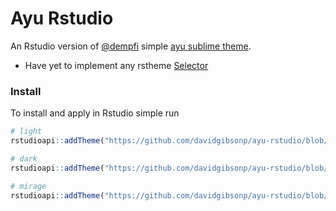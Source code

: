 # Ayu Rstudio
An Rstudio version of [@dempfi](https://github.com/dempfi) simple [ayu sublime theme](https://github.com/dempfi/ayu).

* Have yet to implement any rstheme [Selector](https://rstudio.github.io/rstudio-extensions/rstudio-theme-creation.html)

### Install
To install and apply in Rstudio simple run

```R
# light
rstudioapi::addTheme("https://github.com/davidgibsonp/ayu-rstudio/blob/master/rstheme/ayu-light.rstheme", apply = TRUE)

# dark
rstudioapi::addTheme("https://github.com/davidgibsonp/ayu-rstudio/blob/master/rstheme/ayu-dark.rstheme", apply = TRUE)

# mirage
rstudioapi::addTheme("https://github.com/davidgibsonp/ayu-rstudio/blob/master/rstheme/ayu-mirage.rstheme", apply = TRUE)
```
